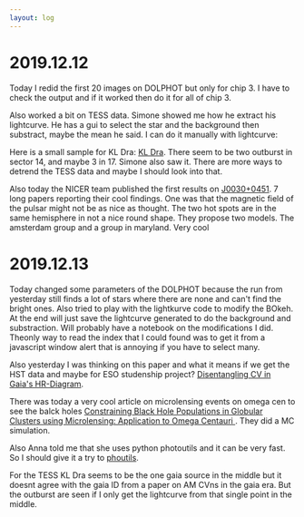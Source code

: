 ```yaml
---
layout: log
---
```



# 2019.12.12


Today I redid the first 20 images on DOLPHOT but only for chip 3. I have to check the output and if it worked then do it for all of chip 3. 

Also worked a bit on TESS data. Simone showed me how he extract his lightcurve. He has a gui to select the star and the background then substract, maybe the mean he said. I can do it manually with lightcurve:

Here is a small sample for KL Dra: [KL Dra](https://github.com/manuelmarcano22/TESSOutburst/blob/master/KL%20Dra.ipynb). There seem to be two outburst in sector 14, and maybe 3 in 17. Simone also saw it. There are more ways to detrend the TESS data and maybe I should look into that.

Also today the NICER team published the first results on [J0030+0451](https://iopscience.iop.org/journal/2041-8205/page/Focus_on_NICER_Constraints_on_the_Dense_Matter_Equation_of_State). 7 long papers reporting their cool findings. One was that the magnetic field of the pulsar might not be as nice as thought. The two hot spots are in the same hemisphere in not a nice round shape. They propose two models. The amsterdam group and a group in maryland. Very cool



# 2019.12.13

Today changed some parameters of the DOLPHOT because the run from yesterday still finds a lot of stars where there are none and can't find the bright ones. Also tried to play with the lightkurve code to modify the BOkeh. At the end will just save the lightcurve generated to do the background and substraction. Will probably have a notebook on the modifications I did. Theonly way to read the index that I could found was to get it from a javascript window alert that is annoying if you have to select many. 

Also yesterday I was thinking on this paper and what it means if we get the HST data and maybe for ESO studenship project? [Disentangling CV in Gaia's HR-Diagram](https://arxiv.org/abs/1912.01531). 

There was today a very cool article on microlensing events on omega cen to see the balck holes [ Constraining Black Hole Populations in Globular Clusters using Microlensing: Application to Omega Centauri ](https://arxiv.org/abs/1912.05701). They did a MC simulation. 


Also Anna told me that she uses python photoutils and it can be very fast. So I should give it a try to [phoutils](https://photutils.readthedocs.io/en/stable/).


For the TESS KL Dra seems to be the one gaia source in the middle but it doesnt agree with the gaia ID from a paper on AM CVns in the gaia era. But the outburst are seen if I only get the lightcurve from that single point in the middle. 
